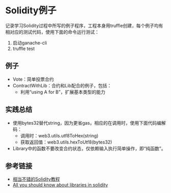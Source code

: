 # Solidity例子

记录学习Solidity过程中所写的例子程序，工程本身用truffle创建，每个例子均有相对应的测试代码，使用下面的命令运行测试：
1. 启动ganache-cli
1. truffle test

## 例子

- Vote：简单投票合约
- ContractWithLib：合约和Lib配合的例子，包括：
  - 利用“using A for B”，扩展基本类型的能力

## 实践总结

- 使用bytes32替代string，因为更省gas，相应的在调用时，使用下面代码编解码：
  - 调用时：web3.utils.utf8ToHex(string)
  - 获取返回值：web3.utils.hexToUtf8(bytes32)
- Library中的函数不要改变合约状态，仅依赖输入执行简单操作，即“纯函数”。

## 参考链接

- [相当不错的Solidity教程](https://www.bitdegree.org/learn/solidity-introduction)
- [All you should know about libraries in solidity](https://medium.com/coinmonks/all-you-should-know-about-libraries-in-solidity-dd8bc953eae7)
